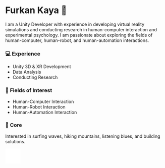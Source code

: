 # Furkan Kaya 🌵

I am a Unity Developer with experience in developing virtual reality simulations and conducting research in human-computer interaction and experimental psychology. I am passionate about exploring the fields of human-computer, human-robot, and human-automation interactions.

### 💻 **Experience**  
- Unity 3D & XR Development  
- Data Analysis
- Conducting Research  

### 🌟 **Fields of Interest**  
- Human-Computer Interaction  
- Human-Robot Interaction  
- Human-Automation Interaction  

### 🌊 **Core**  
Interested in surfing waves, hiking mountains, listening blues, and building solutions. 

[![website](./img/linkedin-dark.svg)](https://www.linkedin.com/in/furkankaya0/)

